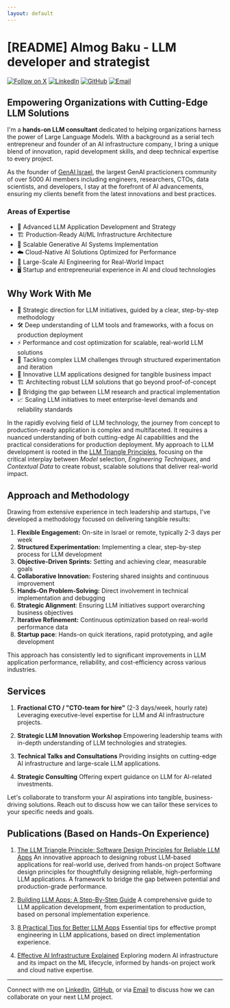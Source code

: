 ```yaml
---
layout: default
---
```


# [README] Almog Baku - LLM developer and strategist

[![Follow on X](https://img.shields.io/badge/@AlmogBaku-000?style=for-the-badge&logo=x&logoColor=white)](https://x.com/almogbaku)
[![LinkedIn](https://img.shields.io/badge/LinkedIn-0077B5?style=for-the-badge&logo=linkedin&logoColor=white)](https://www.linkedin.com/in/almogbaku/)
[![GitHub](https://img.shields.io/badge/GitHub-100000?style=for-the-badge&logo=github&logoColor=white)](https://github.com/AlmogBaku)
[![Email](https://img.shields.io/badge/Email-D14836?style=for-the-badge&logo=gmail&logoColor=white)](mailto:almog.baku@gmail.com)

## Empowering Organizations with Cutting-Edge LLM Solutions

I'm a **hands-on LLM consultant** dedicated to helping organizations harness the power of Large Language Models. With a
background as a serial tech entrepreneur and founder of an AI infrastructure company, I bring a unique blend of
innovation, rapid development skills, and deep technical expertise to every project.

As the founder of [GenAI Israel](http://llm.org.il), the largest GenAI practicioners community of over 5000 AI members
including engineers, researchers, CTOs, data scientists, and developers, I stay at the forefront of AI advancements,
ensuring my clients benefit from the latest innovations and best practices.

### Areas of Expertise

- 🧠 Advanced LLM Application Development and Strategy
- 🏗️ Production-Ready AI/ML Infrastructure Architecture
- 🌟 Scalable Generative AI Systems Implementation
- ☁️ Cloud-Native AI Solutions Optimized for Performance
- 🚀 Large-Scale AI Engineering for Real-World Impact
- 🖥️ Startup and entrepreneurial experience in AI and cloud technologies

## Why Work With Me

- 🧭 Strategic direction for LLM initiatives, guided by a clear, step-by-step methodology
- 🛠️ Deep understanding of LLM tools and frameworks, with a focus on production deployment
- ⚡ Performance and cost optimization for scalable, real-world LLM solutions
- 🐛 Tackling complex LLM challenges through structured experimentation and iteration
- 🚀 Innovative LLM applications designed for tangible business impact
- 🏗️ Architecting robust LLM solutions that go beyond proof-of-concept
- 🔧 Bridging the gap between LLM research and practical implementation
- 📈 Scaling LLM initiatives to meet enterprise-level demands and reliability standards

In the rapidly evolving field of LLM technology, the journey from concept to production-ready application is complex and
multifaceted. It requires a nuanced understanding of both cutting-edge AI capabilities and the practical considerations
for production deployment. My approach to LLM development is rooted in the [LLM Triangle Principles][ltp], focusing on
the critical interplay between *Model* selection, *Engineering Techniques*, and *Contextual Data* to create robust, 
scalable solutions that deliver real-world impact.

## Approach and Methodology

Drawing from extensive experience in tech leadership and startups, I've developed a methodology focused on delivering
tangible results:

1. **Flexible Engagement:** On-site in Israel or remote, typically 2-3 days per week
2. **Structured Experimentation:** Implementing a clear, step-by-step process for LLM development
3. **Objective-Driven Sprints:** Setting and achieving clear, measurable goals
4. **Collaborative Innovation:** Fostering shared insights and continuous improvement
5. **Hands-On Problem-Solving:** Direct involvement in technical implementation and debugging
6. **Strategic Alignment**: Ensuring LLM initiatives support overarching business objectives
7. **Iterative Refinement:** Continuous optimization based on real-world performance data
8. **Startup pace**: Hands-on quick iterations, rapid prototyping, and agile development

This approach has consistently led to significant improvements in LLM application performance, reliability, and
cost-efficiency across various industries.

## Services

1. **Fractional CTO / "CTO-team for hire"** (2-3 days/week, hourly rate)
   Leveraging executive-level expertise for LLM and AI infrastructure projects.

2. **Strategic LLM Innovation Workshop**
   Empowering leadership teams with in-depth understanding of LLM technologies and strategies.

3. **Technical Talks and Consultations**
   Providing insights on cutting-edge AI infrastructure and large-scale LLM applications.

4. **Strategic Consulting**
   Offering expert guidance on LLM for AI-related investments.

Let's collaborate to transform your AI aspirations into tangible, business-driving solutions. Reach out to discuss how
we can tailor these services to your specific needs and goals.

## Publications (Based on Hands-On Experience)

1. [The LLM Triangle Principle: Software Design Principles for Reliable LLM Apps][ltp]
   An innovative approach to designing robust LLM-based applications for real-world use, derived from hands-on project
   Software design principles for thoughtfully designing reliable, high-performing LLM applications. A framework to
   bridge the gap between potential and production-grade performance.

2. [Building LLM Apps: A Step-By-Step Guide][llm-dev-proc]
   A comprehensive guide to LLM application development, from experimentation to production, based on personal
   implementation experience.


3. [8 Practical Tips for Better LLM Apps][le-tips]
   Essential tips for effective prompt engineering in LLM applications, based on direct implementation experience.

4. [Effective AI Infrastructure Explained][ft-platform]
   Exploring modern AI infrastructure and its impact on the ML lifecycle, informed by hands-on project work and cloud
   native expertise.

---

Connect with me on [LinkedIn](https://www.linkedin.com/in/almogbaku/), [GitHub](https://github.com/AlmogBaku), or via
[Email](mailto:almog.baku@gmail.com) to discuss how we can collaborate on your next LLM project.




[ltp]: https://towardsdatascience.com/the-llm-triangle-principles-to-architect-reliable-ai-apps-d3753dd8542e
[llm-dev-proc]: https://medium.com/@AlmogBaku/building-llm-apps-a-clear-step-by-step-guide-1fe1e6ef60fd
[le-tips]: https://medium.com/@AlmogBaku/8-practical-prompt-engineering-tips-for-better-llm-apps-430eef9b0950
[ft-platform]: https://towardsdatascience.com/effective-ai-infrastructure-or-why-feature-store-is-not-enough-3b6b47edcd35